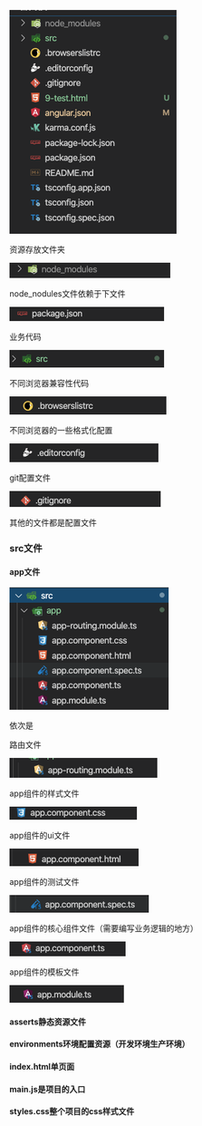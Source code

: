 ![image-20210706153552015](03-目录解析.assets/image-20210706153552015.png)



资源存放文件夹

![image-20210706153537333](03-目录解析.assets/image-20210706153537333.png)

node_nodules文件依赖于下文件

![image-20210706153640855](03-目录解析.assets/image-20210706153640855.png)

业务代码

![image-20210706153737795](03-目录解析.assets/image-20210706153737795.png)

不同浏览器兼容性代码

![image-20210706153834679](03-目录解析.assets/image-20210706153834679.png)

不同浏览器的一些格式化配置

![image-20210706153919330](03-目录解析.assets/image-20210706153919330.png)

git配置文件

![image-20210706153945581](03-目录解析.assets/image-20210706153945581.png)

其他的文件都是配置文件



### src文件

#### app文件

![image-20210706154528637](03-目录解析.assets/image-20210706154528637.png)

依次是

路由文件

![image-20210706154741127](03-目录解析.assets/image-20210706154741127.png)



app组件的样式文件

![image-20210706154750921](03-目录解析.assets/image-20210706154750921.png)

app组件的ui文件

![image-20210706154759197](03-目录解析.assets/image-20210706154759197.png)

app组件的测试文件

![image-20210706154808433](03-目录解析.assets/image-20210706154808433.png)

app组件的核心组件文件（需要编写业务逻辑的地方）

![image-20210706154817752](03-目录解析.assets/image-20210706154817752.png)

app组件的模板文件

![image-20210706154825601](03-目录解析.assets/image-20210706154825601.png)

#### asserts静态资源文件

#### environments环境配置资源（开发环境生产环境）

#### index.html单页面

#### main.js是项目的入口

#### styles.css整个项目的css样式文件